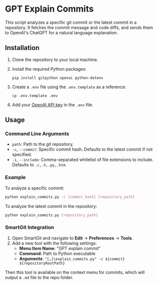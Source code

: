 # GPT Explain Commits

This script analyzes a specific git commit or the latest commit in a repository. It fetches the commit message and code diffs, and sends them to OpenAI's ChatGPT for a natural language explanation.

## Installation

1. Clone the repository to your local machine.
2. Install the required Python packages:

    ```shell
    pip install gitpython openai python-dotenv
    ```

3. Create a `.env` file using the `.env.template` as a reference:

    ```shell
    cp .env.template .env
    ```

4. Add your [OpenAI API key](https://platform.openai.com/account/api-keys) in the `.env` file.

## Usage

### Command Line Arguments

- `path`: Path to the git repository.
- `-c`, `--commit`: Specific commit hash. Defaults to the latest commit if not specified.
- `-i`, `--include`: Comma-separated whitelist of file extensions to include. Defaults to `.c,.h,.py,.htm`.

### Example

To analyze a specific commit:

```bash
python explain_commits.py -c [commit_hash] [repository_path]
```

To analyze the latest commit in the repository:

```bash
python explain_commits.py [repository_path]
```

### SmartGit Integration

1. Open SmartGit and navigate to **Edit** → **Preferences** → **Tools**.
2. Add a new tool with the following settings:
    - **Menu Item Name**: "GPT explain commit"
    - **Command**: Path to Python executable
    - **Arguments**: `"[…]\explain_commits.py" -c ${commit} ${repositoryRootPath}`

Then this tool is available on the context menu for commits, which will output a `.md` file to the repo folder.
